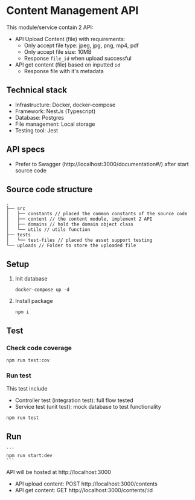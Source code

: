 # Content Management API
This module/service contain 2 API:
- API Upload Content (file) with requirements:
  - Only accept file type: jpeg, jpg, png, mp4, pdf
  - Only accept file size: 10MB
  - Response `file_id` when upload successful
- API get content (file) based on inputted `id`
  - Response file with it's metadata

## Technical stack
- Infrastructure: Docker, docker-compose
- Framework: NestJs (Typescript)
- Database: Postgres
- File management: Local storage
- Testing tool: Jest

## API specs
- Prefer to Swagger (http://localhost:3000/documentation#/) after start source code

## Source code structure
```
.
├── src
│   ├── constants // placed the common constants of the source code
│   ├── content // the content module, implement 2 API
│   ├── domains // hold the domain object class
│   └── utils // utils function
├── tests
│   └── test-files // placed the asset support testing
└── uploads // Folder to store the uploaded file
```

## Setup
1. Init database
    ```
    docker-compose up -d
    ```
2. Install package
    ```
    npm i
    ```

## Test
### Check code coverage
```
npm run test:cov
```
### Run test

This test include
- Controller test (integration test): full flow tested
- Service test (unit test): mock database to test functionality
```
npm run test
```

## Run
    ```
    npm run start:dev
    ```
API will be hosted at http://localhost:3000
- API upload content: POST http://localhost:3000/contents
- API get content: GET http://localhost:3000/contents/:id

